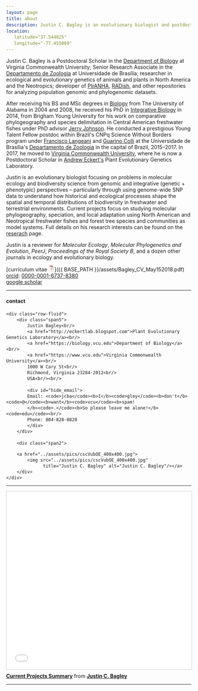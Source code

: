 ```yaml
---
layout: page
title: about
description: Justin C. Bagley is an evolutionary biologist and postdoctoral researcher at Virginia Commonwealth University interested in using and developing genetics-driven approaches (among others) and computational tools (bioinformatics scripts/pipelines) to understand processes shaping the diversity, distributions, and adaptive evolution of species through space and time. 
location:
   latitude="37.544825"
   longitude="-77.455069"
---
```


Justin C. Bagley is a Postdoctoral Scholar in the [Department of Biology](https://biology.vcu.edu)
at Virginia Commonwealth University; Senior Research Associate in the [Departamento de Zoologia](https://zoo.unb.br) 
at Universidade de Brasília; researcher in ecological and evolutionary genetics of animals
and plants in North America and the Neotropics; developer of [PIrANHA](https://github.com/justincbagley/PIrANHA), 
[RADish](https://github.com/justincbagley/RADish), and other repositories for analyzing population genomic
and phylogenomic datasets.

After receiving his BS and MSc degrees in [Biology](https://bsc.ua.edu) from The University of 
Alabama in 2004 and 2008, he received his PhD in [Integrative Biology](http://biology.byu.edu) 
in 2014, from Brigham Young University for his work on comparative phylogeography 
and species delimitation in Central American freshwater fishes under PhD advisor [Jerry Johnson](https://lifesciences.byu.edu/Directories/FacultyStaff/ctl/FacultyProfile/mid/5712/NetID/jbj59).
He conducted a prestigious Young Talent Fellow postdoc within Brazil's CNPq Science Without Borders 
program under [Francisco Langeani]() and [Guarino Colli](https://www.researchgate.net/profile/Guarino_Colli) 
at the Universidade de Brasília's [Departamento de Zoologia](https://zoo.unb.br) in the capital 
of Brazil, 2015&ndash;2017. In 2017, he moved to [Virginia Commonwealth University](https://www.vcu.edu),
where he is now a Postdoctoral Scholar in [Andrew Eckert's](LINK) Plant Evolutionary Genetics Laboratory.

Justin is an evolutionary biologist focusing on problems in molecular ecology and biodiversity 
science from genomic and integrative (genetic + phenotypic) perspectives &ndash; particularly 
through using genome-wide SNP data to understand how historical and ecological processes 
shape the spatial and temporal distributions of biodiversity in freshwater and terrestrial 
environments. Current projects focus on studying molecular phylogeography, speciation, and local 
adaptation using North American and Neotropical freshwater fishes and forest tree species and 
communities as model systems. Full details on his research interests can be found on the [reserach](../pages/research.html) page.

Justin is a reviewer for _Molecular Ecology_, _Molecular Phylogenetics and Evolution_, _PeerJ_, 
_Proceedings of the Royal Society B_, and a dozen other journals in ecology and evolutionary biology.

[curriculum vitae ![CV as pdf](icons16/pdf-icon.png)]({{ BASE_PATH }}/assets/Bagley_CV_May152018.pdf)<br/>
[orcid](https://orcid.org): [0000-0001-6737-8380](https://orcid.org/0000-0001-6737-8380)<br/>
[google scholar](https://scholar.google.com/citations?user=H9FM85AAAAAJ&hl=en&oi=ao)<br/>

---

<div class="container">
<h4><a name="contact"></a>contact</h4>

    <div class="row-fluid">
        <div class="span5">
            Justin Bagley<br/>
            <a href="http://eckertlab.blogspot.com">Plant Evolutionary Genetics Laboratory</a><br/>
            <a href="https://biology.vcu.edu">Department of Biology</a><br/>
            <a href="https://www.vcu.edu">Virginia Commonwealth University</a><br/>
            1000 W Cary St<br/>
            Richmond, Virginia 23284-2012<br/>
            USA<br/><br/>

            <div id="hide_email">
            Email: <code>jcba</code><b>I</b><code>gley</code><b>don't</b><code>@</code><b>want</b><code>vcu</code><b>spam!
            </b><code>.</code><b>So please leave me alone!</b><code>edu</code><br/>
            Phone: 804-828-0820
            </div>
        </div>

        <div class="span2">
<!--        <a href="../assets/pics/IMG_9435_crop1_shadowborder.jpg">
            <img src="../assets/pics/IMG_9435_crop1_shadowborder.jpg"
                  title="Justin C. Bagley" alt="Justin C. Bagley"/></a>
-->
        <a href="../assets/pics/cscVubOE_400x400.jpg">
            <img src="../assets/pics/cscVubOE_400x400.jpg"
                  title="Justin C. Bagley" alt="Justin C. Bagley"/></a>
        </div>
    </div>
</div>

---

<iframe src="//www.slideshare.net/slideshow/embed_code/key/ComxCAB9CevHkU" width="595" height="485" frameborder="0" marginwidth="0" marginheight="0" scrolling="no" style="border:1px solid #CCC; border-width:1px; margin-bottom:5px; max-width: 100%;" allowfullscreen> </iframe> <div style="margin-bottom:5px"> <strong> <a href="//www.slideshare.net/justinbagley/current-projects-summary" title="Current Projects Summary" target="_blank">Current Projects Summary</a> </strong> from <strong><a href="https://www.slideshare.net/justinbagley" target="_blank">Justin C. Bagley</a></strong> </div>

---
